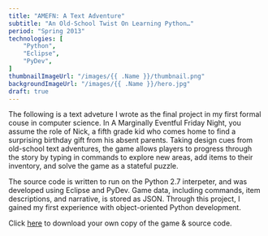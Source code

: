 ```yaml
---
title: "AMEFN: A Text Adventure"
subtitle: "An Old-School Twist On Learning Python…"
period: "Spring 2013"
technologies: [
	"Python",
	"Eclipse",
	"PyDev",
]
thumbnailImageUrl: "/images/{{ .Name }}/thumbnail.png"
backgroundImageUrl: "/images/{{ .Name }}/hero.jpg"
draft: true
---
```


The following is a text adveture I wrote as the final project in my first formal couse in computer science. In A Marginally Eventful Friday Night, you assume the role of Nick, a fifth grade kid who comes home to find a surprising birthday gift from his absent parents. Taking design cues from old-school text adventures, the game allows players to progress through the story by typing in commands to explore new areas, add items to their inventory, and solve the game as a stateful puzzle.

The source code is written to run on the Python 2.7 interpeter, and was developed using Eclipse and PyDev. Game data, including commands, item descriptions, and narrative, is stored as JSON. Through this project, I gained my first experience with object-oriented Python development.

Click [here](/static/attachments/amefn-a-text-adventure/ZallaM_AMEFN_TextAdventure.zip) to download your own copy of the game & source code.